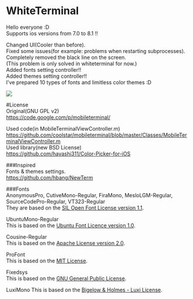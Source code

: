 WhiteTerminal
====================
  
Hello everyone :D  
Supports ios versions from 7.0 to  8.1 !!  
  
Changed UI(Cooler than before).  
Fixed some issues(for example: problems when restarting subprocesses).  
Completely removed the black line on the screen.  
(This problem is only solved in whiteterminal for now.)  
Added fonts setting controller!!  
Added themes setting controller!!  
I've prepared 10 types of fonts and limitless color themes :D  
  
[![](http://img.youtube.com/vi/6dqoVRL1LrY/0.jpg)](https://www.youtube.com/watch?v=6dqoVRL1LrY)
  
#License  
Original(GNU GPL v2)  
https://code.google.com/p/mobileterminal/  
  
Used code(in MobileTerminalViewController.m)  
https://github.com/coolstar/mobileterminal/blob/master/Classes/MobileTerminalViewController.m  
Used library(new BSD License)  
https://github.com/hayashi311/Color-Picker-for-iOS  
  
###Inspired   
Fonts & themes settings.  
https://github.com/hbang/NewTerm  
  
###Fonts  
AnonymousPro, CutiveMono-Regular, FiraMono, MesloLGM-Regular, SourceCodePro-Regular, VT323-Regular  
They are based on the [SIL Open Font License version 1.1](http://scripts.sil.org/cms/scripts/page.php?site_id=nrsi&id=OFL).

UbuntuMono-Regular  
This is based on the [Ubuntu Font Licence version 1.0](http://font.ubuntu.com/licence/).  
  
Cousine-Regular  
This is based on the [Apache License version 2.0](http://www.apache.org/licenses/).  
  
ProFont  
This is based on the [MIT License](http://opensource.org/licenses/MIT).  
  
Fixedsys  
This is based on the [GNU General Public License](https://github.com/Code-Hex/White-MobileTerminal/blob/master/Resources/fonts/readme.txt).  
  
LuxiMono
This is based on the [Bigelow & Holmes - Luxi License](https://github.com/Code-Hex/White-MobileTerminal/blob/master/Resources/fonts/Bigelow%20%26%20Holmes%20-%20Luxi%20License.txt).  
